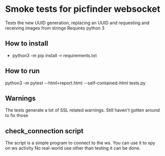 # Smoke tests for picfinder websocket

Tests the new UUID generation, replacing an UUID and requesting and receiving
images from strings
Requires python 3


 

## How to install

- python3 -m pip install -r requirements.txt

## How to run
python3 -m pytest --html=report.html --self-contained-html tests.py

## Warnings
The tests generate a lot of SSL related warnings. Still haven't gotten around to fix those

## check_connection script
The script is a simple program to connect to the ws. You can use it to spy on ws activity
No real-world use other than testing it can be done.
